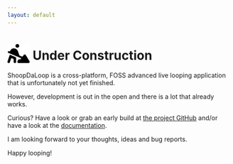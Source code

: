 ```yaml
---
layout: default
---
```


# <img src="assets/img/person-digging-solid.svg" width="50" style="vertical-align: bottom"> Under Construction

ShoopDaLoop is a cross-platform, FOSS advanced live looping application that is unfortunately not yet finished.

However, development is out in the open and there is a lot that already works.

Curious? Have a look or grab an early build at [the project GitHub](https://github.com/SanderVocke/shoopdaloop) and/or have a look at the [documentation](https://docs.shoopdaloop.com).

I am looking forward to your thoughts, ideas and bug reports.

Happy looping!
